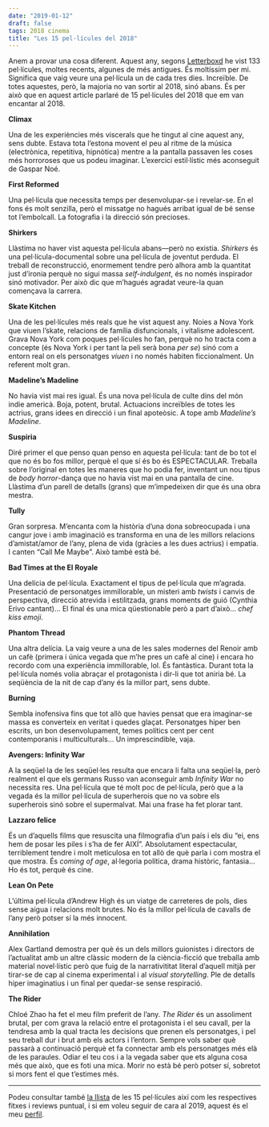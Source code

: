 ```yaml
---
date: "2019-01-12"
draft: false
tags: 2018 cinema
title: "Les 15 pel·lícules del 2018"
---
```


Anem a provar una cosa diferent. Aquest any, segons [Letterboxd](https://letterboxd.com/enric/) he vist 133 pel·lícules, moltes recents, algunes de més antigues. És moltíssim per mi. Significa que vaig veure una pel·lícula un de cada tres dies. Increïble. De totes aquestes, però, la majoria no van sortir al 2018, sinó abans. És per això que en aquest article parlaré de 15 pel·lícules del 2018 que em van encantar al 2018.

**Climax**

Una de les experiències més viscerals que he tingut al cine aquest any, sens dubte. Estava tota l’estona movent el peu al ritme de la música (electrònica, repetitiva, hipnòtica) mentre a la pantalla passaven les coses més horroroses que us podeu imaginar. L’exercici estil·lístic més aconseguit de Gaspar Noé.

**First Reformed**

Una pel·lícula que necessita temps per desenvolupar-se i revelar-se. En el fons és molt senzilla, però el missatge no hagués arribat igual de bé sense tot l’embolcall. La fotografia i la direcció són precioses.

**Shirkers**

Llàstima no haver vist aquesta pel·lícula abans—però no existia. *Shirkers* és una pel·lícula-documental sobre una pel·lícula de joventut perduda. El treball de reconstrucció, enormement tendre però alhora amb la quantitat just d’ironia perquè no sigui massa *self-indulgent*, és no només inspirador sinó motivador. Per això dic que m’hagués agradat veure-la quan començava la carrera.

**Skate Kitchen**

Una de les pel·lícules més reals que he vist aquest any. Noies a Nova York que viuen l’skate, relacions de família disfuncionals, i vitalisme adolescent. Grava Nova York com poques pel·lícules ho fan, perquè no ho tracta com a concepte (és Nova York i per tant la peli serà bona *per se*) sinó com a entorn real on els personatges *viuen* i no només habiten ficcionalment. Un referent molt gran.

**Madeline’s Madeline**

No havia vist mai res igual. És una nova pel·lícula de culte dins del món indie americà. Boja, potent, brutal. Actuacions increïbles de totes les actrius, grans idees en direcció i un final apoteòsic. A tope amb *Madeline’s Madeline*.

**Suspiria**

Diré primer el que penso quan penso en aquesta pel·lícula: tant de bo tot el que no és bo fos millor, perquè el que sí és bo és ESPECTACULAR. Treballa sobre l’original en totes les maneres que ho podia fer, inventant un nou tipus de *body horror*-dança que no havia vist mai en una pantalla de cine. Llàstima d’un parell de detalls (grans) que m’impedeixen dir que és una obra mestra.

**Tully**

Gran sorpresa. M’encanta com la història d’una dona sobreocupada i una cangur jove i amb imaginació es transforma en una de les millors relacions d’amistat/amor de l’any, plena de vida (gràcies a les dues actrius) i empatia. I canten “Call Me Maybe”. Això també està bé.

**Bad Times at the El Royale**

Una delícia de pel·lícula. Exactament el tipus de pel·lícula que m’agrada. Presentació de personatges immillorable, un misteri amb *twists* i canvis de perspectiva, direcció atrevida i estilitzada, grans moments de guió (Cynthia Erivo cantant)… El final és una mica qüestionable però a part d’això… *chef kiss emoji*. 

**Phantom Thread**

Una altra delícia. La vaig veure a una de les sales modernes del Renoir amb un cafè (primera i única vegada que m’he pres un cafè al cine) i encara ho recordo com una experiència immillorable, lol. És fantàstica. Durant tota la pel·lícula només volia abraçar el protagonista i dir-li que tot aniria bé. La seqüència de la nit de cap d’any és la millor part, sens dubte.

**Burning**

Sembla inofensiva fins que tot allò que havies pensat que era imaginar-se massa es converteix en veritat i quedes glaçat. Personatges hiper ben escrits, un bon desenvolupament, temes polítics cent per cent contemporanis i multiculturals… Un imprescindible, vaja.

**Avengers: Infinity War**

A la seqüel·la de les seqüel·les resulta que encara li falta una seqüel·la, però realment el que els germans Russo van aconseguir amb *Infinity War* no necessita res. Una pel·lícula que té molt poc de pel·lícula, però que a la vegada és la millor pel·lícula de superherois que no va sobre els superherois sinó sobre el supermalvat. Mai una frase ha fet plorar tant.

**Lazzaro felice**

És un d’aquells films que resuscita una filmografia d’un país i els diu “ei, ens hem de posar les piles i s’ha de fer AIXÍ”. Absolutament espectacular, terriblement tendre i molt meticulosa en tot allò de què parla i com mostra el que mostra. És *coming of age*, al·legoria política, drama històric, fantasia… Ho és tot, perquè és cine.

**Lean On Pete**

L’última pel·lícula d’Andrew High és un viatge de carreteres de pols, dies sense aigua i relacions molt brutes. No és la millor pel·lícula de cavalls de l’any però potser sí la més innocent.

**Annihilation**

Alex Gartland demostra per què és un dels millors guionistes i directors de l’actualitat amb un altre clàssic modern de la ciència-ficció que treballa amb material novel·lístic però que fuig de la narrativititat literal d’aquell mitjà per tirar-se de cap al cinema experimental i al *visual storytelling*. Ple de detalls hiper imaginatius i un final per quedar-se sense respiració.

**The Rider**

Chloé Zhao ha fet el meu film preferit de l’any. *The Rider* és un assoliment brutal, per com grava la relació entre el protagonista i el seu cavall, per la tendresa amb la qual tracta les decisions que prenen els personatges, i pel seu treball dur i brut amb els actors i l’entorn. Sempre vols saber què passarà a continuació perquè et fa connectar amb els personatges més elà de les paraules. Odiar el teu cos i a la vegada saber que ets alguna cosa més que això, que es foti una mica. Morir no està bé però potser sí, sobretot si mors fent el que t’estimes més.

---

Podeu consultar també [la llista](https://letterboxd.com/enric/list/15-from-2018/) de les 15 pel·lícules així com les respectives fitxes i reviews puntual, i si em voleu seguir de cara al 2019, aquest és el meu [perfil](https://letterboxd.com/enric/).
